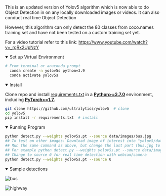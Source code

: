 This is an updated version of Yolov5 algorithm which is now able to do Object Detection in on any locally downloaded images or videos.
It can also conduct real time Object Detection


However, this algorithm can only detect the 80 classes from coco.names training set and have not been tested on a custom training set yet.


For a video tutorial refer to this link: https://www.youtube.com/watch?v=_rgRx2UpNzY

<details open>
<summary>Set up Virtual Environment</summary>
  
```bash
# From terminal or anaconda prompt
  conda create -n yolov5s python=3.9
  conda activate yolov5s
```


<details open>
<summary>Install</summary>

Clone repo and install [requirements.txt](https://github.com/ultralytics/yolov5/blob/master/requirements.txt) in a
[**Python>=3.7.0**](https://www.python.org/) environment, including
[**PyTorch>=1.7**](https://pytorch.org/get-started/locally/).

```bash
git clone https://github.com/ultralytics/yolov5  # clone
cd yolov5
pip install -r requirements.txt  # install
```

<details open>
<summary>Running Program</summary>

```bash
python detect.py --weights yolov5s.pt --source data/images/bus.jpg
## To test on other images: Download image of interest into "yolov5/data/images" in .jpg or .mp4 format
## Run the same command as above, but change the last part (bus.jpg to car.jpg or fish.mp4) accordingly
## For example python detect.py --weights yolov5s.pt --source data/images/car.jpg
## Change to source 0 for real time detection with webcam/camera
python detect.py --weights yolov5s.pt --source 0
```

<details open>
<summary>Sample detections</summary>

![bus](https://user-images.githubusercontent.com/109465920/183842718-7aa99d40-2503-42bb-9e33-fcfe11328569.jpeg)

![highway](https://user-images.githubusercontent.com/109465920/183842935-2a515222-797b-44e8-8cd6-e790c5f587b3.jpeg)



